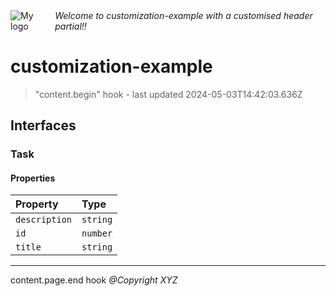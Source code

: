 <div style="display:flex; align-items:center;">
  <img alt="My logo" src="https://placehold.co/100x50" style="margin-right: .5em;" />
  <em>Welcome to customization-example with a customised header partial!!</em>
</div>

# customization-example

> "content.begin" hook - last updated 2024-05-03T14:42:03.636Z

## Interfaces

### Task

#### Properties

| Property | Type |
| :------ | :------ |
| `description` | `string` |
| `id` | `number` |
| `title` | `string` |

***
content.page.end hook *@Copyright XYZ*
